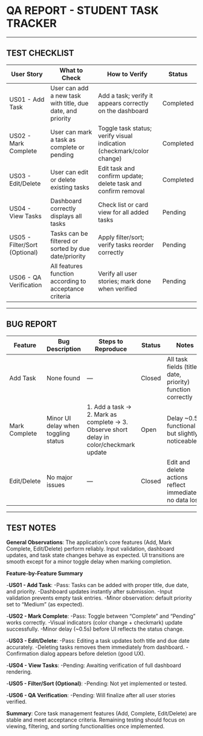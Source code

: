 # QA REPORT - STUDENT TASK TRACKER

---

## TEST CHECKLIST

| User Story | What to Check | How to Verify | Status |
|------------|---------------|---------------|--------|
| US01 - Add Task | User can add a new task with title, due date, and priority | Add a task; verify it appears correctly on the dashboard | Completed |
| US02 - Mark Complete | User can mark a task as complete or pending | Toggle task status; verify visual indication (checkmark/color change) | Completed |
| US03 - Edit/Delete | User can edit or delete existing tasks | Edit task and confirm update; delete task and confirm removal | Completed |
| US04 - View Tasks | Dashboard correctly displays all tasks | Check list or card view for all added tasks | Pending |
| US05 - Filter/Sort (Optional) | Tasks can be filtered or sorted by due date/priority | Apply filter/sort; verify tasks reorder correctly | Pending |
| US06 - QA Verification | All features function according to acceptance criteria | Verify all user stories; mark done when verified | Pending |

---

## BUG REPORT

| Feature | Bug Description | Steps to Reproduce | Status | Notes |
|---------|-----------------|-----------------|--------|-------|
| Add Task      | None found                          | —                                                                                      | Closed | All task fields (title, date, priority) function correctly |
| Mark Complete | Minor UI delay when toggling status | 1. Add a task → 2. Mark as complete → 3. Observe short delay in color/checkmark update | Open   | Delay ~0.5s; functional but slightly noticeable            |
| Edit/Delete   | No major issues                     | —                                                                                      | Closed | Edit and delete actions reflect immediately; no data loss  |


---

## TEST NOTES

**General Observations**:
The application’s core features (Add, Mark Complete, Edit/Delete) perform reliably. Input validation, dashboard updates, and task state changes behave as expected. UI transitions are smooth except for a minor toggle delay when marking completion.

**Feature-by-Feature Summary**

-**US01 - Add Task**:
  -Pass: Tasks can be added with proper title, due date, and priority.
  -Dashboard updates instantly after submission.
  -Input validation prevents empty task entries.
  -Minor observation: default priority set to “Medium” (as expected).

-**US02 - Mark Complete**:
  -Pass: Toggle between “Complete” and “Pending” works correctly.
  -Visual indicators (color change + checkmark) update successfully.
  -Minor delay (~0.5s) before UI reflects the status change.

-**US03 - Edit/Delete**:
  -Pass: Editing a task updates both title and due date accurately.
  -Deleting tasks removes them immediately from dashboard.
  -Confirmation dialog appears before deletion (good UX).

-**US04 - View Tasks**:
  -Pending: Awaiting verification of full dashboard rendering.

-**US05 - Filter/Sort (Optional)**:
  -Pending: Not yet implemented or tested.

-**US06 - QA Verification**:
  -Pending: Will finalize after all user stories verified.

**Summary**:
Core task management features (Add, Complete, Edit/Delete) are stable and meet acceptance criteria. Remaining testing should focus on viewing, filtering, and sorting functionalities once implemented.
